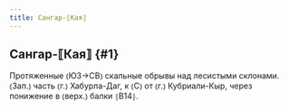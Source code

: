 ```yaml
---
title: Сангар-⟦Кая⟧
---
```

## Сангар-⟦Кая⟧ {#1}

Протяженные ⦅ЮЗ→СВ⦆ скальные обрывы над лесистыми склонами. ⦅Зап.⦆ часть ⦅г.⦆ Хабурла-Даг, к ⦅С⦆ от ⦅г.⦆ Кубриали-Кыр, через понижение в ⦅верх.⦆ балки ⦃В14⦄.
